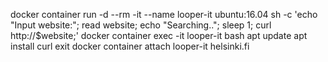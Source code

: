docker container run -d --rm -it --name looper-it ubuntu:16.04 sh -c 'echo "Input website:"; read website; echo "Searching.."; sleep 1; curl http://$website;'
docker container exec -it looper-it bash
apt update
apt install curl 
exit
docker container attach looper-it
helsinki.fi